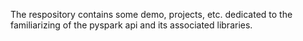 The respository contains some demo, projects, etc. dedicated to the familiarizing of the pyspark api and its associated libraries.
